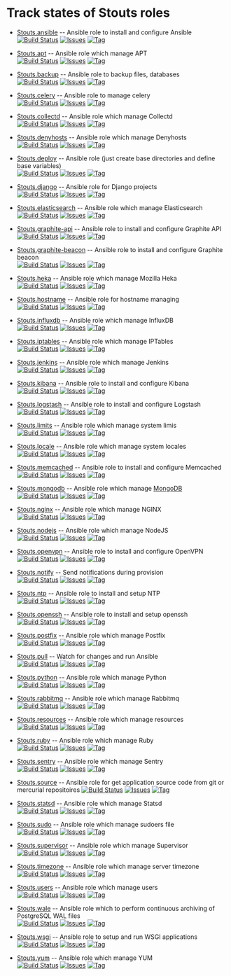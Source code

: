 # Track states of Stouts roles

* [Stouts.ansible](https://github.com/Stouts/Stouts.ansible) -- Ansible role to install and configure Ansible  
  [![Build Status](http://img.shields.io/travis/Stouts/Stouts.ansible.svg)](https://travis-ci.org/Stouts/Stouts.ansible)
  [![Issues](http://img.shields.io/github/issues/Stouts/Stouts.ansible.svg)](https://github.com/Stouts/Stouts.ansible/issues)
  [![Tag](http://img.shields.io/github/tag/Stouts/Stouts.ansible.svg)](https://github.com/Stouts/Stouts.ansible)

* [Stouts.apt](https://github.com/Stouts/Stouts.apt) -- Ansible role which manage APT  
  [![Build Status](http://img.shields.io/travis/Stouts/Stouts.apt.svg)](https://travis-ci.org/Stouts/Stouts.apt)
  [![Issues](http://img.shields.io/github/issues/Stouts/Stouts.apt.svg)](https://github.com/Stouts/Stouts.apt/issues)
  [![Tag](http://img.shields.io/github/tag/Stouts/Stouts.apt.svg)](https://github.com/Stouts/Stouts.apt)

* [Stouts.backup](https://github.com/Stouts/Stouts.backup) -- Ansible role to backup files, databases  
  [![Build Status](http://img.shields.io/travis/Stouts/Stouts.backup.svg)](https://travis-ci.org/Stouts/Stouts.backup)
  [![Issues](http://img.shields.io/github/issues/Stouts/Stouts.backup.svg)](https://github.com/Stouts/Stouts.backup/issues)
  [![Tag](http://img.shields.io/github/tag/Stouts/Stouts.backup.svg)](https://github.com/Stouts/Stouts.backup)

* [Stouts.celery](https://github.com/Stouts/Stouts.celery) -- Ansible role to manage celery  
  [![Build Status](http://img.shields.io/travis/Stouts/Stouts.celery.svg)](https://travis-ci.org/Stouts/Stouts.celery)
  [![Issues](http://img.shields.io/github/issues/Stouts/Stouts.celery.svg)](https://github.com/Stouts/Stouts.celery/issues)
  [![Tag](http://img.shields.io/github/tag/Stouts/Stouts.celery.svg)](https://github.com/Stouts/Stouts.celery)

* [Stouts.collectd](https://github.com/Stouts/Stouts.collectd) -- Ansible role which manage Collectd  
  [![Build Status](http://img.shields.io/travis/Stouts/Stouts.collectd.svg)](https://travis-ci.org/Stouts/Stouts.collectd)
  [![Issues](http://img.shields.io/github/issues/Stouts/Stouts.collectd.svg)](https://github.com/Stouts/Stouts.collectd/issues)
  [![Tag](http://img.shields.io/github/tag/Stouts/Stouts.collectd.svg)](https://github.com/Stouts/Stouts.collectd)

* [Stouts.denyhosts](https://github.com/Stouts/Stouts.denyhosts) -- Ansible role which manage Denyhosts  
  [![Build Status](http://img.shields.io/travis/Stouts/Stouts.denyhosts.svg)](https://travis-ci.org/Stouts/Stouts.denyhosts)
  [![Issues](http://img.shields.io/github/issues/Stouts/Stouts.denyhosts.svg)](https://github.com/Stouts/Stouts.denyhosts/issues)
  [![Tag](http://img.shields.io/github/tag/Stouts/Stouts.denyhosts.svg)](https://github.com/Stouts/Stouts.denyhosts)

* [Stouts.deploy](https://github.com/Stouts/Stouts.deploy) -- Ansible role (just create base directories and define base variables)  
  [![Build Status](http://img.shields.io/travis/Stouts/Stouts.deploy.svg)](https://travis-ci.org/Stouts/Stouts.deploy)
  [![Issues](http://img.shields.io/github/issues/Stouts/Stouts.deploy.svg)](https://github.com/Stouts/Stouts.deploy/issues)
  [![Tag](http://img.shields.io/github/tag/Stouts/Stouts.deploy.svg)](https://github.com/Stouts/Stouts.deploy)

* [Stouts.django](https://github.com/Stouts/Stouts.django) -- Ansible role for Django projects  
  [![Build Status](http://img.shields.io/travis/Stouts/Stouts.django.svg)](https://travis-ci.org/Stouts/Stouts.django)
  [![Issues](http://img.shields.io/github/issues/Stouts/Stouts.django.svg)](https://github.com/Stouts/Stouts.django/issues)
  [![Tag](http://img.shields.io/github/tag/Stouts/Stouts.django.svg)](https://github.com/Stouts/Stouts.django)

* [Stouts.elasticsearch](https://github.com/Stouts/Stouts.elasticsearch) -- Ansible role which manage Elasticsearch  
  [![Build Status](http://img.shields.io/travis/Stouts/Stouts.elasticsearch.svg)](https://travis-ci.org/Stouts/Stouts.elasticsearch)
  [![Issues](http://img.shields.io/github/issues/Stouts/Stouts.elasticsearch.svg)](https://github.com/Stouts/Stouts.elasticsearch/issues)
  [![Tag](http://img.shields.io/github/tag/Stouts/Stouts.elasticsearch.svg)](https://github.com/Stouts/Stouts.elasticsearch)

* [Stouts.graphite-api](https://github.com/Stouts/Stouts.graphite-api) -- Ansible role to install and configure Graphite API  
  [![Build Status](http://img.shields.io/travis/Stouts/Stouts.graphite-api.svg)](https://travis-ci.org/Stouts/Stouts.graphite-api)
  [![Issues](http://img.shields.io/github/issues/Stouts/Stouts.graphite-api.svg)](https://github.com/Stouts/Stouts.graphite-api/issues)
  [![Tag](http://img.shields.io/github/tag/Stouts/Stouts.graphite-api.svg)](https://github.com/Stouts/Stouts.graphite-api)

* [Stouts.graphite-beacon](https://github.com/Stouts/Stouts.graphite-beacon) -- Ansible role to install and configure Graphite beacon  
  [![Build Status](http://img.shields.io/travis/Stouts/Stouts.graphite-beacon.svg)](https://travis-ci.org/Stouts/Stouts.graphite-beacon)
  [![Issues](http://img.shields.io/github/issues/Stouts/Stouts.graphite-beacon.svg)](https://github.com/Stouts/Stouts.graphite-beacon/issues)
  [![Tag](http://img.shields.io/github/tag/Stouts/Stouts.graphite-beacon.svg)](https://github.com/Stouts/Stouts.graphite-beacon)

* [Stouts.heka](https://github.com/Stouts/Stouts.heka) -- Ansible role which manage Mozilla Heka  
  [![Build Status](http://img.shields.io/travis/Stouts/Stouts.heka.svg)](https://travis-ci.org/Stouts/Stouts.heka)
  [![Issues](http://img.shields.io/github/issues/Stouts/Stouts.heka.svg)](https://github.com/Stouts/Stouts.heka/issues)
  [![Tag](http://img.shields.io/github/tag/Stouts/Stouts.heka.svg)](https://github.com/Stouts/Stouts.heka)

* [Stouts.hostname](https://github.com/Stouts/Stouts.hostname) -- Ansible role for hostname managing  
  [![Build Status](http://img.shields.io/travis/Stouts/Stouts.hostname.svg)](https://travis-ci.org/Stouts/Stouts.hostname)
  [![Issues](http://img.shields.io/github/issues/Stouts/Stouts.hostname.svg)](https://github.com/Stouts/Stouts.hostname/issues)
  [![Tag](http://img.shields.io/github/tag/Stouts/Stouts.hostname.svg)](https://github.com/Stouts/Stouts.hostname)

* [Stouts.influxdb](https://github.com/Stouts/Stouts.influxdb) -- Ansible role which manage InfluxDB  
  [![Build Status](http://img.shields.io/travis/Stouts/Stouts.influxdb.svg)](https://travis-ci.org/Stouts/Stouts.influxdb)
  [![Issues](http://img.shields.io/github/issues/Stouts/Stouts.influxdb.svg)](https://github.com/Stouts/Stouts.influxdb/issues)
  [![Tag](http://img.shields.io/github/tag/Stouts/Stouts.influxdb.svg)](https://github.com/Stouts/Stouts.influxdb)

* [Stouts.iptables](https://github.com/Stouts/Stouts.iptables) -- Ansible role which manage IPTables  
  [![Build Status](http://img.shields.io/travis/Stouts/Stouts.iptables.svg)](https://travis-ci.org/Stouts/Stouts.iptables)
  [![Issues](http://img.shields.io/github/issues/Stouts/Stouts.iptables.svg)](https://github.com/Stouts/Stouts.iptables/issues)
  [![Tag](http://img.shields.io/github/tag/Stouts/Stouts.iptables.svg)](https://github.com/Stouts/Stouts.iptables)

* [Stouts.jenkins](https://github.com/Stouts/Stouts.jenkins) -- Ansible role which manage Jenkins  
  [![Build Status](http://img.shields.io/travis/Stouts/Stouts.jenkins.svg)](https://travis-ci.org/Stouts/Stouts.jenkins)
  [![Issues](http://img.shields.io/github/issues/Stouts/Stouts.jenkins.svg)](https://github.com/Stouts/Stouts.jenkins/issues)
  [![Tag](http://img.shields.io/github/tag/Stouts/Stouts.jenkins.svg)](https://github.com/Stouts/Stouts.jenkins)

* [Stouts.kibana](https://github.com/Stouts/Stouts.kibana) -- Ansible role to install and configure Kibana  
  [![Build Status](http://img.shields.io/travis/Stouts/Stouts.kibana.svg)](https://travis-ci.org/Stouts/Stouts.kibana)
  [![Issues](http://img.shields.io/github/issues/Stouts/Stouts.kibana.svg)](https://github.com/Stouts/Stouts.kibana/issues)
  [![Tag](http://img.shields.io/github/tag/Stouts/Stouts.kibana.svg)](https://github.com/Stouts/Stouts.kibana)

* [Stouts.logstash](https://github.com/Stouts/Stouts.logstash) -- Ansible role to install and configure Logstash  
  [![Build Status](http://img.shields.io/travis/Stouts/Stouts.logstash.svg)](https://travis-ci.org/Stouts/Stouts.logstash)
  [![Issues](http://img.shields.io/github/issues/Stouts/Stouts.logstash.svg)](https://github.com/Stouts/Stouts.logstash/issues)
  [![Tag](http://img.shields.io/github/tag/Stouts/Stouts.logstash.svg)](https://github.com/Stouts/Stouts.logstash)

* [Stouts.limits](https://github.com/Stouts/Stouts.limits) -- Ansible role which manage system limis  
  [![Build Status](http://img.shields.io/travis/Stouts/Stouts.limits.svg)](https://travis-ci.org/Stouts/Stouts.limits)
  [![Issues](http://img.shields.io/github/issues/Stouts/Stouts.limits.svg)](https://github.com/Stouts/Stouts.limits/issues)
  [![Tag](http://img.shields.io/github/tag/Stouts/Stouts.limits.svg)](https://github.com/Stouts/Stouts.limits)

* [Stouts.locale](https://github.com/Stouts/Stouts.locale) -- Ansible role which manage system locales  
  [![Build Status](http://img.shields.io/travis/Stouts/Stouts.locale.svg)](https://travis-ci.org/Stouts/Stouts.locale)
  [![Issues](http://img.shields.io/github/issues/Stouts/Stouts.locale.svg)](https://github.com/Stouts/Stouts.locale/issues)
  [![Tag](http://img.shields.io/github/tag/Stouts/Stouts.locale.svg)](https://github.com/Stouts/Stouts.locale)

* [Stouts.memcached](https://github.com/Stouts/Stouts.memcached) -- Ansible role to install and configure Memcached  
  [![Build Status](http://img.shields.io/travis/Stouts/Stouts.memcached.svg)](https://travis-ci.org/Stouts/Stouts.memcached)
  [![Issues](http://img.shields.io/github/issues/Stouts/Stouts.memcached.svg)](https://github.com/Stouts/Stouts.memcached/issues)
  [![Tag](http://img.shields.io/github/tag/Stouts/Stouts.memcached.svg)](https://github.com/Stouts/Stouts.memcached)

* [Stouts.mongodb](https://github.com/Stouts/Stouts.mongodb) -- Ansible role which manage [MongoDB](http://www.mongodb.org/)  
  [![Build Status](http://img.shields.io/travis/Stouts/Stouts.mongodb.svg)](https://travis-ci.org/Stouts/Stouts.mongodb)
  [![Issues](http://img.shields.io/github/issues/Stouts/Stouts.mongodb.svg)](https://github.com/Stouts/Stouts.mongodb/issues)
  [![Tag](http://img.shields.io/github/tag/Stouts/Stouts.mongodb.svg)](https://github.com/Stouts/Stouts.mongodb)

* [Stouts.nginx](https://github.com/Stouts/Stouts.nginx) -- Ansible role which manage NGINX  
  [![Build Status](http://img.shields.io/travis/Stouts/Stouts.nginx.svg)](https://travis-ci.org/Stouts/Stouts.nginx)
  [![Issues](http://img.shields.io/github/issues/Stouts/Stouts.nginx.svg)](https://github.com/Stouts/Stouts.nginx/issues)
  [![Tag](http://img.shields.io/github/tag/Stouts/Stouts.nginx.svg)](https://github.com/Stouts/Stouts.nginx)

* [Stouts.nodejs](https://github.com/Stouts/Stouts.nodejs) -- Ansible role which manage NodeJS  
  [![Build Status](http://img.shields.io/travis/Stouts/Stouts.nodejs.svg)](https://travis-ci.org/Stouts/Stouts.nodejs)
  [![Issues](http://img.shields.io/github/issues/Stouts/Stouts.nodejs.svg)](https://github.com/Stouts/Stouts.nodejs/issues)
  [![Tag](http://img.shields.io/github/tag/Stouts/Stouts.nodejs.svg)](https://github.com/Stouts/Stouts.nodejs)

* [Stouts.openvpn](https://github.com/Stouts/Stouts.openvpn) -- Ansible role to install and configure OpenVPN  
  [![Build Status](http://img.shields.io/travis/Stouts/Stouts.openvpn.svg)](https://travis-ci.org/Stouts/Stouts.openvpn)
  [![Issues](http://img.shields.io/github/issues/Stouts/Stouts.openvpn.svg)](https://github.com/Stouts/Stouts.openvpn/issues)
  [![Tag](http://img.shields.io/github/tag/Stouts/Stouts.openvpn.svg)](https://github.com/Stouts/Stouts.openvpn)

* [Stouts.notify](https://github.com/Stouts/Stouts.notify) -- Send notifications during provision  
  [![Build Status](http://img.shields.io/travis/Stouts/Stouts.notify.svg)](https://travis-ci.org/Stouts/Stouts.notify)
  [![Issues](http://img.shields.io/github/issues/Stouts/Stouts.notify.svg)](https://github.com/Stouts/Stouts.notify/issues)
  [![Tag](http://img.shields.io/github/tag/Stouts/Stouts.notify.svg)](https://github.com/Stouts/Stouts.notify)

* [Stouts.ntp](https://github.com/Stouts/Stouts.ntp) -- Ansible role to install and setup NTP  
  [![Build Status](http://img.shields.io/travis/Stouts/Stouts.ntp.svg)](https://travis-ci.org/Stouts/Stouts.ntp)
  [![Issues](http://img.shields.io/github/issues/Stouts/Stouts.ntp.svg)](https://github.com/Stouts/Stouts.ntp/issues)
  [![Tag](http://img.shields.io/github/tag/Stouts/Stouts.ntp.svg)](https://github.com/Stouts/Stouts.ntp)

* [Stouts.openssh](https://github.com/Stouts/Stouts.openssh) -- Ansible role to install and setup openssh  
  [![Build Status](http://img.shields.io/travis/Stouts/Stouts.openssh.svg)](https://travis-ci.org/Stouts/Stouts.openssh)
  [![Issues](http://img.shields.io/github/issues/Stouts/Stouts.openssh.svg)](https://github.com/Stouts/Stouts.openssh/issues)
  [![Tag](http://img.shields.io/github/tag/Stouts/Stouts.openssh.svg)](https://github.com/Stouts/Stouts.openssh)

* [Stouts.postfix](https://github.com/Stouts/Stouts.postfix) -- Ansible role which manage Postfix  
  [![Build Status](http://img.shields.io/travis/Stouts/Stouts.postfix.svg)](https://travis-ci.org/Stouts/Stouts.postfix)
  [![Issues](http://img.shields.io/github/issues/Stouts/Stouts.postfix.svg)](https://github.com/Stouts/Stouts.postfix/issues)
  [![Tag](http://img.shields.io/github/tag/Stouts/Stouts.postfix.svg)](https://github.com/Stouts/Stouts.postfix)

* [Stouts.pull](https://github.com/Stouts/Stouts.pull) -- Watch for changes and run Ansible  
  [![Build Status](http://img.shields.io/travis/Stouts/Stouts.pull.svg)](https://travis-ci.org/Stouts/Stouts.pull)
  [![Issues](http://img.shields.io/github/issues/Stouts/Stouts.pull.svg)](https://github.com/Stouts/Stouts.pull/issues)
  [![Tag](http://img.shields.io/github/tag/Stouts/Stouts.pull.svg)](https://github.com/Stouts/Stouts.pull)

* [Stouts.python](https://github.com/Stouts/Stouts.python) -- Ansible role which manage Python  
  [![Build Status](http://img.shields.io/travis/Stouts/Stouts.python.svg)](https://travis-ci.org/Stouts/Stouts.python)
  [![Issues](http://img.shields.io/github/issues/Stouts/Stouts.python.svg)](https://github.com/Stouts/Stouts.python/issues)
  [![Tag](http://img.shields.io/github/tag/Stouts/Stouts.python.svg)](https://github.com/Stouts/Stouts.python)

* [Stouts.rabbitmq](https://github.com/Stouts/Stouts.rabbitmq) -- Ansible role which manage Rabbitmq  
  [![Build Status](http://img.shields.io/travis/Stouts/Stouts.rabbitmq.svg)](https://travis-ci.org/Stouts/Stouts.rabbitmq)
  [![Issues](http://img.shields.io/github/issues/Stouts/Stouts.rabbitmq.svg)](https://github.com/Stouts/Stouts.rabbitmq/issues)
  [![Tag](http://img.shields.io/github/tag/Stouts/Stouts.rabbitmq.svg)](https://github.com/Stouts/Stouts.rabbitmq)

* [Stouts.resources](https://github.com/Stouts/Stouts.resources) -- Ansible role which manage resources  
  [![Build Status](http://img.shields.io/travis/Stouts/Stouts.resources.svg)](https://travis-ci.org/Stouts/Stouts.resources)
  [![Issues](http://img.shields.io/github/issues/Stouts/Stouts.resources.svg)](https://github.com/Stouts/Stouts.resources/issues)
  [![Tag](http://img.shields.io/github/tag/Stouts/Stouts.resources.svg)](https://github.com/Stouts/Stouts.resources)

* [Stouts.ruby](https://github.com/Stouts/Stouts.ruby) -- Ansible role which manage Ruby  
  [![Build Status](http://img.shields.io/travis/Stouts/Stouts.ruby.svg)](https://travis-ci.org/Stouts/Stouts.ruby)
  [![Issues](http://img.shields.io/github/issues/Stouts/Stouts.ruby.svg)](https://github.com/Stouts/Stouts.ruby/issues)
  [![Tag](http://img.shields.io/github/tag/Stouts/Stouts.ruby.svg)](https://github.com/Stouts/Stouts.ruby)

* [Stouts.sentry](https://github.com/Stouts/Stouts.sentry) -- Ansible role which manage Sentry  
  [![Build Status](http://img.shields.io/travis/Stouts/Stouts.sentry.svg)](https://travis-ci.org/Stouts/Stouts.sentry)
  [![Issues](http://img.shields.io/github/issues/Stouts/Stouts.sentry.svg)](https://github.com/Stouts/Stouts.sentry/issues)
  [![Tag](http://img.shields.io/github/tag/Stouts/Stouts.sentry.svg)](https://github.com/Stouts/Stouts.sentry)

* [Stouts.source](https://github.com/Stouts/Stouts.source) -- Ansible role for get application source code from git or mercurial repositoires
  [![Build Status](http://img.shields.io/travis/Stouts/Stouts.source.svg)](https://travis-ci.org/Stouts/Stouts.source)
  [![Issues](http://img.shields.io/github/issues/Stouts/Stouts.source.svg)](https://github.com/Stouts/Stouts.source/issues)
  [![Tag](http://img.shields.io/github/tag/Stouts/Stouts.source.svg)](https://github.com/Stouts/Stouts.source)

* [Stouts.statsd](https://github.com/Stouts/Stouts.statsd) -- Ansible role which manage Statsd  
  [![Build Status](http://img.shields.io/travis/Stouts/Stouts.statsd.svg)](https://travis-ci.org/Stouts/Stouts.statsd)
  [![Issues](http://img.shields.io/github/issues/Stouts/Stouts.statsd.svg)](https://github.com/Stouts/Stouts.statsd/issues)
  [![Tag](http://img.shields.io/github/tag/Stouts/Stouts.statsd.svg)](https://github.com/Stouts/Stouts.statsd)

* [Stouts.sudo](https://github.com/Stouts/Stouts.sudo) -- Ansible role which manage sudoers file  
  [![Build Status](http://img.shields.io/travis/Stouts/Stouts.sudo.svg)](https://travis-ci.org/Stouts/Stouts.sudo)
  [![Issues](http://img.shields.io/github/issues/Stouts/Stouts.sudo.svg)](https://github.com/Stouts/Stouts.sudo/issues)
  [![Tag](http://img.shields.io/github/tag/Stouts/Stouts.supervisor.svg)](https://github.com/Stouts/Stouts.sudo)

* [Stouts.supervisor](https://github.com/Stouts/Stouts.supervisor) -- Ansible role which manage Supervisor  
  [![Build Status](http://img.shields.io/travis/Stouts/Stouts.supervisor.svg)](https://travis-ci.org/Stouts/Stouts.supervisor)
  [![Issues](http://img.shields.io/github/issues/Stouts/Stouts.supervisor.svg)](https://github.com/Stouts/Stouts.supervisor/issues)
  [![Tag](http://img.shields.io/github/tag/Stouts/Stouts.supervisor.svg)](https://github.com/Stouts/Stouts.supervisor)

* [Stouts.timezone](https://github.com/Stouts/Stouts.timezone) -- Ansible role which manage server timezone  
  [![Build Status](http://img.shields.io/travis/Stouts/Stouts.timezone.svg)](https://travis-ci.org/Stouts/Stouts.timezone)
  [![Issues](http://img.shields.io/github/issues/Stouts/Stouts.timezone.svg)](https://github.com/Stouts/Stouts.timezone/issues)
  [![Tag](http://img.shields.io/github/tag/Stouts/Stouts.timezone.svg)](https://github.com/Stouts/Stouts.timezone)

* [Stouts.users](https://github.com/Stouts/Stouts.users) -- Ansible role which manage users  
  [![Build Status](http://img.shields.io/travis/Stouts/Stouts.users.svg)](https://travis-ci.org/Stouts/Stouts.users)
  [![Issues](http://img.shields.io/github/issues/Stouts/Stouts.users.svg)](https://github.com/Stouts/Stouts.users/issues)
  [![Tag](http://img.shields.io/github/tag/Stouts/Stouts.users.svg)](https://github.com/Stouts/Stouts.users)

* [Stouts.wale](https://github.com/Stouts/Stouts.wale) -- Ansible role which to perform continuous archiving of PostgreSQL WAL files  
  [![Build Status](http://img.shields.io/travis/Stouts/Stouts.wale.svg)](https://travis-ci.org/Stouts/Stouts.wale)
  [![Issues](http://img.shields.io/github/issues/Stouts/Stouts.wale.svg)](https://github.com/Stouts/Stouts.wale/issues)
  [![Tag](http://img.shields.io/github/tag/Stouts/Stouts.wale.svg)](https://github.com/Stouts/Stouts.wale)

* [Stouts.wsgi](https://github.com/Stouts/Stouts.wsgi) -- Ansible role to setup and run WSGI applications  
  [![Build Status](http://img.shields.io/travis/Stouts/Stouts.wsgi.svg)](https://travis-ci.org/Stouts/Stouts.wsgi)
  [![Issues](http://img.shields.io/github/issues/Stouts/Stouts.wsgi.svg)](https://github.com/Stouts/Stouts.wsgi/issues)
  [![Tag](http://img.shields.io/github/tag/Stouts/Stouts.wsgi.svg)](https://github.com/Stouts/Stouts.wsgi)

* [Stouts.yum](https://github.com/Stouts/Stouts.yum) -- Ansible role which manage YUM  
  [![Build Status](http://img.shields.io/travis/Stouts/Stouts.yum.svg)](https://travis-ci.org/Stouts/Stouts.yum)
  [![Issues](http://img.shields.io/github/issues/Stouts/Stouts.yum.svg)](https://github.com/Stouts/Stouts.yum/issues)
  [![Tag](http://img.shields.io/github/tag/Stouts/Stouts.yum.svg)](https://github.com/Stouts/Stouts.yum)
